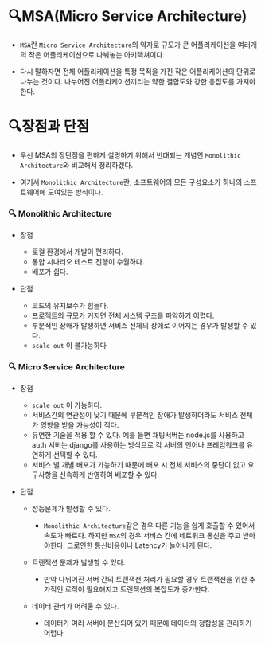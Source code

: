 # 🔍MSA(Micro Service Architecture)

* `MSA`란 `Micro Service Architecture`의 약자로 규모가 큰 어플리케이션을 여러개의 작은 어플리케이션으로 나눠놓는 아키택쳐이다.

* 다시 말하자면 전체 어플리케이션을 특정 목적을 가진 작은 어플리케이션의 단위로 나누는 것이다. 나누어진 어플리케이션끼리는 약한 결합도와 강한 응집도를 가져야한다.


# 🔍장점과 단점
* 우선 MSA의 장단점을 편하게 설명하기 위해서 반대되는 개념인 `Monolithic Architecture`와 비교해서 정리하겠다.

* 여기서 `Monolithic Architecture`란, 소프트웨어의 모든 구성요소가 하나의 소프트웨어에 모여있는 방식이다.

### 🔍 Monolithic Architecture
* 장점
    * 로컬 환경에서 개발이 편리하다.
    * 통합 시나리오 테스트 진행이 수월하다.
    * 배포가 쉽다.


* 단점
    * 코드의 유지보수가 힘들다.
    * 프로젝트의 규모가 커지면 전체 시스템 구조를 파악하기 어렵다.
    * 부분적인 장애가 발생하면 서비스 전체의 장애로 이어지는 경우가 발생할 수 있다.
    * `scale out` 이 불가능하다

### 🔍 Micro Service Architecture
* 장점
    * `scale out` 이 가능하다.
    * 서비스간의 연관성이 낮기 때문에 부분적인 장애가 발생하더라도 서비스 전체가 영향을 받을 가능성이 적다.
    * 유연한 기술을 적용 할 수 있다. 예를 들면 채팅서버는 node.js를 사용하고 auth 서버는 django를 사용하는 방식으로 각 서버의 언어나 프레임워크를 유연하게 선택할 수 있다.
    * 서비스 별 개별 배포가 가능하기 때문에 배포 시 전체 서비스의 중단이 없고 요구사항을 신속하게 반영하여 배포할 수 있다.

* 단점
    * 성능문제가 발생할 수 있다.
        - `Monolithic Architecture`같은 경우 다른 기능을 쉽게 호출할 수 있어서 속도가 빠르다. 하지만 `MSA`의 경우 서비스 간에 네트워크 통신을 주고 받아야한다.
        그로인한 통신비용이나 Latency가 늘어나게 된다.
    
    * 트랜잭션 문제가 발생할 수 있다.
        - 만약 나뉘어진 서버 간의 트랜잭션 처리가 필요할 경우 트랜잭션을 위한 추가적인 로직이 필요해지고 트랜잭션의 복잡도가 증가한다.
    
    * 데이터 관리가 어려울 수 있다.
        - 데이터가 여러 서버에 분산되어 있기 때문에 데이터의 정합성을 관리하기 어렵다.
